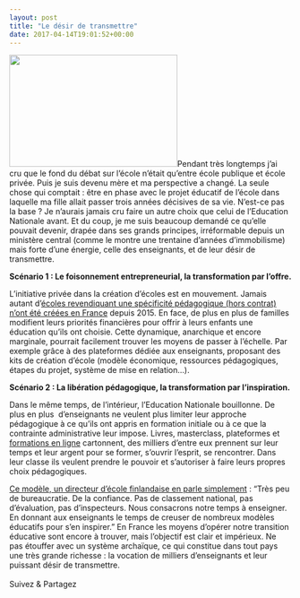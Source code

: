 ```yaml
---
layout: post
title: "Le désir de transmettre"
date: 2017-04-14T19:01:52+00:00
---
```

<div class="entry-content" itemprop="text">
<p><span style="font-weight: 400;"><img class="alignleft size-medium wp-image-2608" src="/juliecoudry/uploads/2017/06/07_19-300x200.jpg" alt="" width="300" height="200" srcset="/juliecoudry/uploads/2017/06/07_19-300x200.jpg 300w, /juliecoudry/uploads/2017/06/07_19-768x512.jpg 768w, /juliecoudry/uploads/2017/06/07_19.jpg 900w" sizes="(max-width: 300px) 100vw, 300px">Pendant très longtemps j’ai cru que le fond du débat sur l’école n’était qu’entre école publique et école privée. Puis je suis devenu mère et ma perspective a changé. La seule chose qui comptait : être en phase avec le projet éducatif de l’école dans laquelle ma fille allait passer trois années décisives de sa vie. N’est-ce pas la base ? Je n’aurais jamais cru faire un autre choix que celui de l’Education Nationale avant. Et du coup, je me suis beaucoup demandé ce qu’elle pouvait devenir, drapée dans ses grands principes, irréformable depuis un ministère central (comme le montre une trentaine d’années d’immobilisme) mais forte d’une énergie, celle des enseignants, et de leur désir de transmettre. </span></p>
<p><b>Scénario 1 : Le foisonnement entrepreneurial, la transformation par l’offre. </b></p>
<p><span style="font-weight: 400;">L’initiative privée dans la création d’écoles est en mouvement. Jamais autant d’</span><a href="https://www.ashoka.org/fr/our-network?display_type%5B%5D=Changemaker+School&amp;keywords="><span style="font-weight: 400;">écoles revendiquant une spécificité pédagogique (hors contrat) n’ont été créées en France</span></a><span style="font-weight: 400;"> depuis 2015. En face, de plus en plus de familles modifient leurs priorités financières pour offrir à leurs enfants une éducation qu’ils ont choisie. Cette dynamique, anarchique et encore marginale, pourrait facilement trouver les moyens de passer à l’échelle. Par exemple grâce à des plateformes dédiée aux enseignants, proposant des kits de création d’école (modèle économique, ressources pédagogiques, étapes du projet, système de mise en relation…).</span></p>
<p><b>Scénario 2 : La libération pédagogique, la transformation par l’inspiration.</b></p>
<p><span style="font-weight: 400;">Dans le même temps, de l’intérieur, l’Education Nationale bouillonne. De plus en plus  d’enseignants ne veulent plus limiter leur approche pédagogique à ce qu’ils ont appris en formation initiale ou à ce que la contrainte administrative leur impose. Livres, masterclass, plateformes et </span><a href="https://www.celinealvarez.org/accompagnement-didactique"><span style="font-weight: 400;">formations en ligne</span></a><span style="font-weight: 400;"> cartonnent, des milliers d’entre eux prennent sur leur temps et leur argent pour se former, s’ouvrir l’esprit, se rencontrer. Dans leur classe ils veulent prendre le pouvoir et s’autoriser à faire leurs propres choix pédagogiques. </span></p>
<p><a href="https://www.facebook.com/foirestauree/videos/1747029492228276/"><span style="font-weight: 400;">Ce modèle, un directeur d’école finlandaise en parle simplement</span></a><span style="font-weight: 400;"> : “Très peu de bureaucratie. De la confiance. Pas de classement national, pas d’évaluation, pas d’inspecteurs. Nous consacrons notre temps à enseigner. En donnant aux enseignants le temps de creuser de nombreux modèles éducatifs pour s’en inspirer.” En France les moyens d’opérer notre transition éducative sont encore à trouver, mais l’objectif est clair et impérieux. Ne pas étouffer avec un système archaïque, ce qui constitue dans tout pays une très grande richesse : la vocation de milliers d’enseignants et leur puissant désir de transmettre. </span></p>
<div class="sfsi_Sicons" style="width: 100%; display: inline-block; vertical-align: middle; text-align:left">
<div style="margin:0px 8px 0px 0px; line-height: 24px"><span>Suivez &amp; Partagez</span></div>
<div class="sfsi_socialwpr">
<div class="sf_fb" style="text-align:left;width:98px"><div class="fb-like" href="http://www.juliecoudry.com/le-desir-de-transmettre/" width="180" send="false" showfaces="false" action="like" data-share="true" data-layout="button"></div></div>
<div class="sf_twiter" style="text-align:left;float:left;width:auto"><a href="http://twitter.com/share" data-count="none" class="sr-twitter-button twitter-share-button" lang="en" data-url="http://www.juliecoudry.com/le-desir-de-transmettre/" data-text="Le désir de transmettre"></a></div>
</div>
</div>
<!--<rdf:RDF xmlns:rdf="http://www.w3.org/1999/02/22-rdf-syntax-ns#"
			xmlns:dc="http://purl.org/dc/elements/1.1/"
			xmlns:trackback="http://madskills.com/public/xml/rss/module/trackback/">
		<rdf:Description rdf:about="http://www.juliecoudry.com/le-desir-de-transmettre/"
    dc:identifier="http://www.juliecoudry.com/le-desir-de-transmettre/"
    dc:title="Le désir de transmettre"
    trackback:ping="http://www.juliecoudry.com/le-desir-de-transmettre/trackback/" />
</rdf:RDF>-->
</div>
